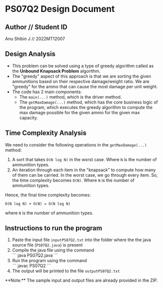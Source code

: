 # PS07Q2 Design Document

## Author // Student ID

Anu Shibin J // 2022MT12007

## Design Analysis
-   This problem can be solved using a type of greedy algorithm called as the **Unbound Knapsack Problem** algorithm.
- The "greedy" aspect of this approach is that we are sorting the given ammunitions based on their respective damage/weight ratio. We are "greedy" for the ammo that can cause the most damage per unit weight.
- The code has 2 main components:
	- The `main(...)` method, which is the driver method.
	- The `getMaxDamage(...)` method, which has the core business logic of the program, which executes the greedy algorithm to compute the max damage possible for the given ammo for the given max capacity.

## Time Complexity Analysis
We need to consider the following operations in the `getMaxDamage(...)` method:  

1. A sort that takes `O(N log N)` in the worst case. Where `N` is the number of ammunition types.  
2. An iteration through each item in the "knapsack" to compute how many of them can be carried. In the worst case, we go through every item. So, the time complexity becomes `O(N)`. Where `N` is the number of ammunition types.  

Hence, the final time complexity becomes:
```
O(N log N) + O(N) = O(N log N)
```
where `N` is the number of ammunition types.
## Instructions to run the program
<ol>
<li>Paste the input file <code>inputPS07Q2.txt</code> into the folder where the the java source file (<code>PS07Q2.java</code>) is present</li>
<li>Compile the java file using the command</li>
```
java PS07Q2.java
```
<li>Run the program using the command</li>
```
javac PS07Q2
```
<li>The output will be printed to the file <code>outputPS07Q2.txt</code></li>
</ol>
**Note:** The sample input and output files are already provided in the ZIP.
